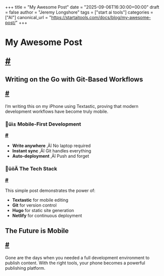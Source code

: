+++
title = "My Awesome Post"
date = "2025-09-06T16:30:00+00:00"
draft = false
author = "Jeremy Longshore"
tags = ["start ai tools"]
categories = ["AI"]
canonical_url = "https://startaitools.com/docs/blog/my-awesome-post/"
+++

<h1 id="my-awesome-post">
 My Awesome Post
 
 <a class="anchor" href="#my-awesome-post">#</a>
</h1>
<h2 id="writing-on-the-go-with-git-based-workflows">
 Writing on the Go with Git-Based Workflows
 
 <a class="anchor" href="#writing-on-the-go-with-git-based-workflows">#</a>
</h2>
<p>I’m writing this on my iPhone using Textastic, proving that modern development workflows have become truly mobile.</p>
<h3 id="-mobile-first-development">
 üì± Mobile-First Development
 
 <a class="anchor" href="#-mobile-first-development">#</a>
</h3>
<ul>
<li><strong>Write anywhere</strong> ‚Äî No laptop required</li>
<li><strong>Instant sync</strong> ‚Äî Git handles everything</li>
<li><strong>Auto-deployment</strong> ‚Äî Push and forget</li>
</ul>
<h3 id="-the-tech-stack">
 üöÄ The Tech Stack
 
 <a class="anchor" href="#-the-tech-stack">#</a>
</h3>
<p>This simple post demonstrates the power of:</p>
<ul>
<li><strong>Textastic</strong> for mobile editing</li>
<li><strong>Git</strong> for version control</li>
<li><strong>Hugo</strong> for static site generation</li>
<li><strong>Netlify</strong> for continuous deployment</li>
</ul>
<h2 id="the-future-is-mobile">
 The Future is Mobile
 
 <a class="anchor" href="#the-future-is-mobile">#</a>
</h2>
<p>Gone are the days when you needed a full development environment to publish content. With the right tools, your phone becomes a powerful publishing platform.</p>
